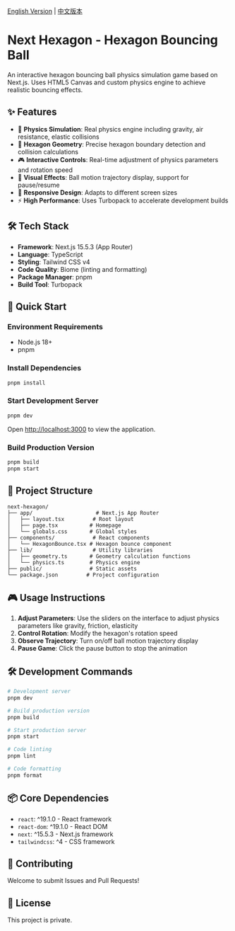 [English Version](./README-EN.md) | [中文版本](./README.md)

# Next Hexagon - Hexagon Bouncing Ball

An interactive hexagon bouncing ball physics simulation game based on Next.js. Uses HTML5 Canvas and custom physics engine to achieve realistic bouncing effects.

## ✨ Features

- 🎯 **Physics Simulation**: Real physics engine including gravity, air resistance, elastic collisions
- 🔷 **Hexagon Geometry**: Precise hexagon boundary detection and collision calculations
- 🎮 **Interactive Controls**: Real-time adjustment of physics parameters and rotation speed
- 🎨 **Visual Effects**: Ball motion trajectory display, support for pause/resume
- 📱 **Responsive Design**: Adapts to different screen sizes
- ⚡ **High Performance**: Uses Turbopack to accelerate development builds

## 🛠️ Tech Stack

- **Framework**: Next.js 15.5.3 (App Router)
- **Language**: TypeScript
- **Styling**: Tailwind CSS v4
- **Code Quality**: Biome (linting and formatting)
- **Package Manager**: pnpm
- **Build Tool**: Turbopack

## 🚀 Quick Start

### Environment Requirements

- Node.js 18+
- pnpm

### Install Dependencies

```bash
pnpm install
```

### Start Development Server

```bash
pnpm dev
```

Open [http://localhost:3000](http://localhost:3000) to view the application.

### Build Production Version

```bash
pnpm build
pnpm start
```

## 📁 Project Structure

```
next-hexagon/
├── app/                    # Next.js App Router
│   ├── layout.tsx         # Root layout
│   ├── page.tsx          # Homepage
│   └── globals.css       # Global styles
├── components/            # React components
│   └── HexagonBounce.tsx # Hexagon bounce component
├── lib/                   # Utility libraries
│   ├── geometry.ts       # Geometry calculation functions
│   └── physics.ts        # Physics engine
├── public/               # Static assets
└── package.json         # Project configuration
```

## 🎮 Usage Instructions

1. **Adjust Parameters**: Use the sliders on the interface to adjust physics parameters like gravity, friction, elasticity
2. **Control Rotation**: Modify the hexagon's rotation speed
3. **Observe Trajectory**: Turn on/off ball motion trajectory display
4. **Pause Game**: Click the pause button to stop the animation

## 🛠️ Development Commands

```bash
# Development server
pnpm dev

# Build production version
pnpm build

# Start production server
pnpm start

# Code linting
pnpm lint

# Code formatting
pnpm format
```

## 📦 Core Dependencies

- `react`: ^19.1.0 - React framework
- `react-dom`: ^19.1.0 - React DOM
- `next`: ^15.5.3 - Next.js framework
- `tailwindcss`: ^4 - CSS framework

## 🤝 Contributing

Welcome to submit Issues and Pull Requests!

## 📄 License

This project is private.